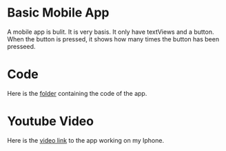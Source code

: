 # Basic Mobile App
A mobile app is bulit. It is very basis. It only have textViews and a button. When the button is pressed, it shows how many times the button has been presseed.

# Code
Here is the [folder](https://github.com/ptyn7600/Basic-Mobile-App/tree/main/basicButton-IOS-app/basicButton) containing the code of the app.
# Youtube Video
Here is the [video link](https://youtu.be/7YzU7aJrgkA) to the app working on my Iphone.


